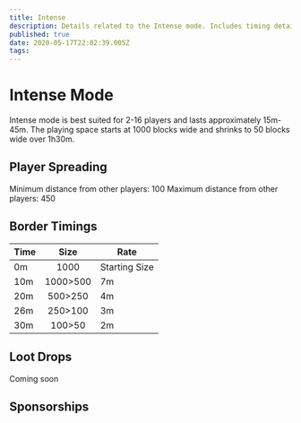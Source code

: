 ```yaml
---
title: Intense
description: Details related to the Intense mode. Includes timing details, estimated play time and recommended about of players.
published: true
date: 2020-05-17T22:02:39.005Z
tags: 
---
```


# Intense Mode

Intense mode is best suited for 2-16 players and lasts approximately 15m-45m. The playing space starts at 1000 blocks wide and shrinks to 50 blocks wide over 1h30m.

## Player Spreading
Minimum distance from other players: 100
Maximum distance from other players: 450

## Border Timings
Time | Size | Rate
--- | :---: | ---
0m | 1000 | Starting Size
10m | 1000>500 | 7m
20m | 500>250 | 4m
26m | 250>100 | 3m
30m | 100>50 | 2m

## Loot Drops
Coming soon

## Sponsorships